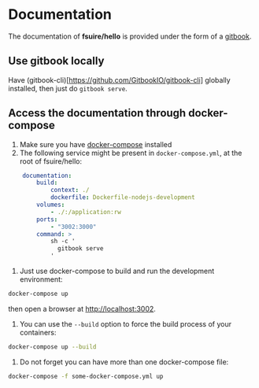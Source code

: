 # Documentation

The documentation of **fsuire/hello** is provided under the form of a [gitbook](https://github.com/GitbookIO/gitbook).

## Use gitbook locally

Have (gitbook-cli)[https://github.com/GitbookIO/gitbook-cli] globally installed, then just do `gitbook serve`.

## Access the documentation through docker-compose

1. Make sure you have [docker-compose](https://docs.docker.com/compose/install/) installed
1. The following service might be present in `docker-compose.yml`, at the root of fsuire/hello:
```yaml
    documentation:
        build:
            context: ./
            dockerfile: Dockerfile-nodejs-development
        volumes:
            - ./:/application:rw
        ports:
            - "3002:3000"
        command: >
            sh -c '
              gitbook serve
            '
```
1. Just use docker-compose to build and run the development environment:
```bash
docker-compose up
```
then open a browser at [http://localhost:3002](http://localhost:3002).
1. You can use the `--build` option to force the build process of your containers:
```bash
docker-compose up --build
```
1. Do not forget you can have more than one docker-compose file:
```bash
docker-compose -f some-docker-compose.yml up
```